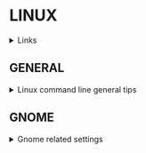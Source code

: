 # LINUX

<details><summary>Links</summary>
<p>

</p>
</details>

## GENERAL

<details><summary>Linux command line general tips</summary>
<p>

  <details><summary>Remove files starting with a dash</summary>
  <p>
    
  ```bash
  #Method 1
  rm -- --my-file.txt
  ```

  </p>
  
  <p>
    
  ```bash
  #Method 2
  rm ./--my-file.txt
  ```

  </p>
  </details>
  
  <details><summary>Install package alpine linux</summary>
  <p>
    
  ```bash
  apk -U add <package-name>
  ```

  </p>
  
  
  </details>
</p>
</details>

## GNOME

<details><summary>Gnome related settings</summary>
<p>

  <details><summary>Display all buttons on menu bar</summary>
  <p>
    
  ```bash
  # The command gsettings can be used to change multiple gnome settings
  gsettings set org.gnome.desktop.wm.preferences button-layout 'appmenu:minimize,maximize,close'
  ```

  </p>
  </details>

  <details><summary>Disable gnome animations</summary>
  <p>
    
  ```bash
  gsettings set org.gnome.desktop.interface enable-animations false
  ```

  </p>
  </details>

  <details><summary>Watch for changes in gnome configuration</summary>
  <p>
    
  ```bash
  # Change the path to watch for specific settings - /org/gnome/desktop/interface
  dconf watch /
  ```

  </p>
  </details>

</p>
</details>
